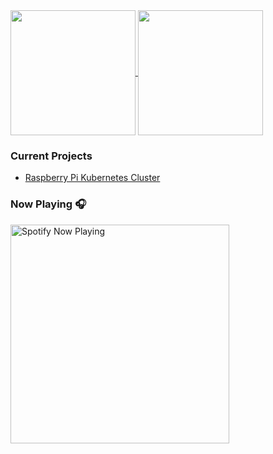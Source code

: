 <!--
**gregnrobinson/gregnrobinson** is a ✨ _special_ ✨ repository because its `README.md` (this file) appears on your GitHub profile.

Here are some ideas to get you started:

- 🔭 I’m currently working on ...
- 🌱 I’m currently learning ...
- 👯 I’m looking to collaborate on ...
- 🤔 I’m looking for help with ...
- 💬 Ask me about ...
- 📫 How to reach me: ...
- 😄 Pronouns: ...
- ⚡ Fun fact: ...
-->

<a href="https://github.com/gregnrobinsno/github-readme-stats">
  <img height="200" align="center" src="https://github-readme-stats-9qgfud7uc-gregnrobinson.vercel.app/api?username=gregnrobinson&count_private=true&theme=dark&show_icons=true" />
</a>
<a href="https://github.com/gregnrobinsno/github-readme-stats">
  <img height="200" align="center" src="https://github-readme-stats-9qgfud7uc-gregnrobinson.vercel.app/api/top-langs/?username=gregnrobinson&langs_count=10&layout=compact&theme=dark" />
</a>
<!--
[![My wakatime stats](https://github-readme-stats-9qgfud7uc-gregnrobinson.vercel.app/api/wakatime?username=gregnrobinson)](https://github.com/gregnrobinson/github-readme-stats)
-->

### Current Projects
- <a href="https://pisite.gregrobinson.ca">Raspberry Pi Kubernetes Cluster</a>

### Now Playing 🎧

[<img src="https://spotify-now-playing-cyan-seven.vercel.app/api/spotify-playing" alt="Spotify Now Playing" width="350" />](https://open.spotify.com/user/gregnrobinson-ca)
